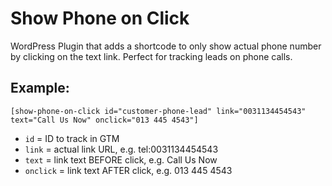 # Show Phone on Click
WordPress Plugin that adds a shortcode to only show actual phone number by clicking on the text link. Perfect for tracking leads on phone calls.

## Example:

`[show-phone-on-click id="customer-phone-lead" link="0031134454543" text="Call Us Now" onclick="013 445 4543"]`

- `id` = ID to track in GTM
- `link` = actual link URL, e.g. tel:0031134454543
- `text` = link text BEFORE click, e.g. Call Us Now
- `onclick` = link text AFTER click, e.g. 013 445 4543
